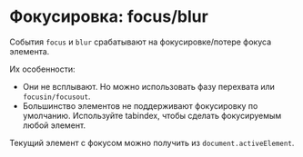 # Фокусировка: focus/blur

События `focus` и `blur` срабатывают на фокусировке/потере фокуса элемента.

Их особенности:

- Они не всплывают. Но можно использовать фазу перехвата или `focusin/focusout`.
- Большинство элементов не поддерживают фокусировку по умолчанию. Используйте tabindex, чтобы сделать фокусируемым любой элемент.

Текущий элемент с фокусом можно получить из `document.activeElement`.